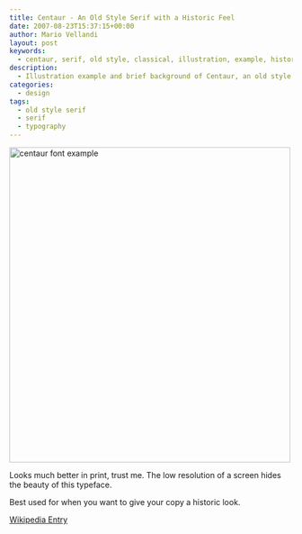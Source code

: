 ```yaml
---
title: Centaur - An Old Style Serif with a Historic Feel
date: 2007-08-23T15:37:15+00:00
author: Mario Vellandi
layout: post
keywords:
  - centaur, serif, old style, classical, illustration, example, history, typography, typeface
description:
  - Illustration example and brief background of Centaur, an old style serif best used for classical and historic looking text.
categories:
  - design
tags:
  - old style serif
  - serif
  - typography
---
```

[<img src="http://farm2.static.flickr.com/1220/1217603124_7e46ba7b1b_o.jpg" alt="centaur font example" width="500" height="560" />](http://www.flickr.com/photos/mvellandi/1217603124/ "Centaur font example on Flickr")

Looks much better in print, trust me. The low resolution of a screen hides the beauty of this typeface.

Best used for when you want to give your copy a historic look.

[Wikipedia Entry](http://en.wikipedia.org/wiki/Centaur_%28typeface%29 "wikipedia article on centaur typeface")
